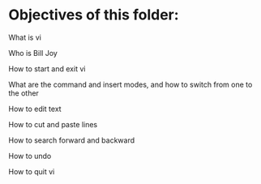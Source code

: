 # Objectives of this folder: 

What is vi

Who is Bill Joy

How to start and exit vi

What are the command and insert modes, and how to switch from one to the other

How to edit text

How to cut and paste lines

How to search forward and backward

How to undo

How to quit vi
